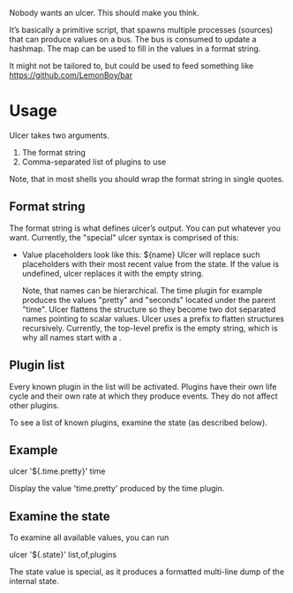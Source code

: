 Nobody wants an ulcer. This should make you think.

It’s basically a primitive script, that spawns multiple processes (sources)
that can produce values on a bus. The bus is consumed to update a hashmap. The
map can be used to fill in the values in a format string.

It might not be tailored to, but could be used to feed something like
https://github.com/LemonBoy/bar


Usage
=====

Ulcer takes two arguments.

1. The format string
2. Comma-separated list of plugins to use

Note, that in most shells you should wrap the format string in single quotes.

Format string
-------------
The format string is what defines ulcer’s output. You can put whatever you want.
Currently, the "special" ulcer syntax is comprised of this:

* Value placeholders look like this: ${name}
  Ulcer will replace such placeholders with their most recent value from the
  state. If the value is undefined, ulcer replaces it with the empty string.

  Note, that names can be hierarchical. The time plugin for example produces the
  values "pretty" and "seconds" located under the parent "time". Ulcer flattens
  the structure so they become two dot separated names pointing to scalar
  values. Ulcer uses a prefix to flatten structures recursively. Currently, the
  top-level prefix is the empty string, which is why all names start with a .


Plugin list
-----------
Every known plugin in the list will be activated. Plugins have their own life
cycle and their own rate at which they produce events. They do not affect other
plugins.

To see a list of known plugins, examine the state (as described below).

Example
-------

ulcer '${.time.pretty}' time

Display the value 'time.pretty' produced by the time plugin.

Examine the state
-----------------
To examine all available values, you can run

ulcer '${.state}' list,of,plugins

The state value is special, as it produces a formatted multi-line dump of the
internal state.

